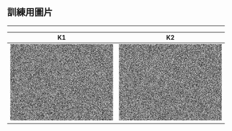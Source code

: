 ## 訓練用圖片
***
| K1              | K2              |
| :-------------: | :-------------: |
| ![k1] | ![k2] |

[k1]: https://github.com/buaXD/ML2018_410421230/blob/master/Asssignment1/keys/key1.png
[k2]: https://github.com/buaXD/ML2018_410421230/blob/master/Asssignment1/keys/key2.png
